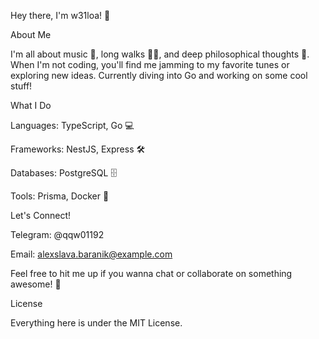 Hey there, I'm w31loa! 👋

About Me

I'm all about music 🎵, long walks 🚶‍♂️, and deep philosophical thoughts 🤔. When I'm not coding, you'll find me jamming to my favorite tunes or exploring new ideas. Currently diving into Go and working on some cool stuff!

What I Do

Languages: TypeScript, Go 💻

Frameworks: NestJS, Express 🛠️

Databases: PostgreSQL 🗄️

Tools: Prisma, Docker 🐳

Let's Connect!

Telegram: @qqw01192

Email: alexslava.baranik@example.com

Feel free to hit me up if you wanna chat or collaborate on something awesome! 🚀

License

Everything here is under the MIT License.
